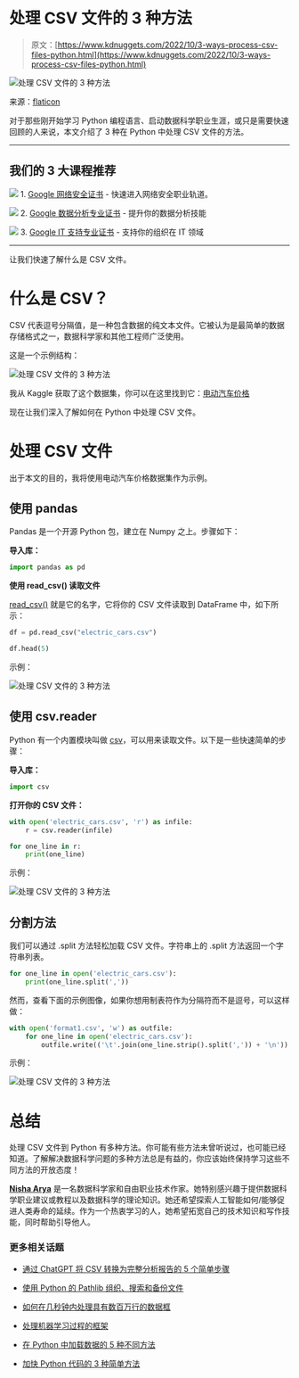# 处理 CSV 文件的 3 种方法

> 原文：[https://www.kdnuggets.com/2022/10/3-ways-process-csv-files-python.html](https://www.kdnuggets.com/2022/10/3-ways-process-csv-files-python.html)

![处理 CSV 文件的 3 种方法](../Images/65088be912a6714072433a6b1fde07ec.png)

来源：[flaticon](https://www.flaticon.com/free-icon/csv-file_4911248)

对于那些刚开始学习 Python 编程语言、启动数据科学职业生涯，或只是需要快速回顾的人来说，本文介绍了 3 种在 Python 中处理 CSV 文件的方法。

* * *

## 我们的 3 大课程推荐

![](../Images/0244c01ba9267c002ef39d4907e0b8fb.png) 1\. [Google 网络安全证书](https://www.kdnuggets.com/google-cybersecurity) - 快速进入网络安全职业轨道。

![](../Images/e225c49c3c91745821c8c0368bf04711.png) 2\. [Google 数据分析专业证书](https://www.kdnuggets.com/google-data-analytics) - 提升你的数据分析技能

![](../Images/0244c01ba9267c002ef39d4907e0b8fb.png) 3\. [Google IT 支持专业证书](https://www.kdnuggets.com/google-itsupport) - 支持你的组织在 IT 领域

* * *

让我们快速了解什么是 CSV 文件。

# 什么是 CSV？

CSV 代表逗号分隔值，是一种包含数据的纯文本文件。它被认为是最简单的数据存储格式之一，数据科学家和其他工程师广泛使用。

这是一个示例结构：

![处理 CSV 文件的 3 种方法](../Images/c03fef7cd61c4b21d67f828fe9327ffa.png)

我从 Kaggle 获取了这个数据集，你可以在这里找到它：[电动汽车价格](https://www.kaggle.com/datasets/iannjuguna/electric-car-prices?resource=download)

现在让我们深入了解如何在 Python 中处理 CSV 文件。

# 处理 CSV 文件

出于本文的目的，我将使用电动汽车价格数据集作为示例。

## 使用 pandas

Pandas 是一个开源 Python 包，建立在 Numpy 之上。步骤如下：

**导入库：**

```py
import pandas as pd
```

**使用 read_csv() 读取文件**

[read_csv()](https://pandas.pydata.org/pandas-docs/stable/reference/api/pandas.read_csv.html) 就是它的名字，它将你的 CSV 文件读取到 DataFrame 中，如下所示：

```py
df = pd.read_csv("electric_cars.csv")
```

```py
df.head(5)
```

示例：

![处理 CSV 文件的 3 种方法](../Images/ca60695c7e901d2a1743963399fcf360.png)

## 使用 csv.reader

Python 有一个内置模块叫做 [csv](https://docs.python.org/2/library/csv.html)，可以用来读取文件。以下是一些快速简单的步骤：

**导入库：**

```py
import csv
```

**打开你的 CSV 文件：**

```py
with open('electric_cars.csv', 'r') as infile:
    r = csv.reader(infile)

for one_line in r:
    print(one_line)
```

示例：

![处理 CSV 文件的 3 种方法](../Images/a8e007976c12d7b9f9b55d74341a4caa.png)

## 分割方法

我们可以通过 .split 方法轻松加载 CSV 文件。字符串上的 .split 方法返回一个字符串列表。

```py
for one_line in open('electric_cars.csv'):
    print(one_line.split(','))
```

然而，查看下面的示例图像，如果你想用制表符作为分隔符而不是逗号，可以这样做：

```py
with open('format1.csv', 'w') as outfile:
    for one_line in open('electric_cars.csv'):
        outfile.write(('\t'.join(one_line.strip().split(',')) + '\n'))
```

示例：

![处理 CSV 文件的 3 种方法](../Images/fe01435f12ad724a1894587ac91484b6.png)

# 总结

处理 CSV 文件到 Python 有多种方法。你可能有些方法未曾听说过，也可能已经知道。了解解决数据科学问题的多种方法总是有益的，你应该始终保持学习这些不同方法的开放态度！

**[Nisha Arya](https://www.linkedin.com/in/nisha-arya-ahmed/)** 是一名数据科学家和自由职业技术作家。她特别感兴趣于提供数据科学职业建议或教程以及数据科学的理论知识。她还希望探索人工智能如何/能够促进人类寿命的延续。作为一个热衷学习的人，她希望拓宽自己的技术知识和写作技能，同时帮助引导他人。

### 更多相关话题

+   [通过 ChatGPT 将 CSV 转换为完整分析报告的 5 个简单步骤](https://www.kdnuggets.com/from-csv-to-complete-analytical-report-with-chatgpt-in-5-simple-steps)

+   [使用 Python 的 Pathlib 组织、搜索和备份文件](https://www.kdnuggets.com/organize-search-and-back-up-files-with-pythons-pathlib)

+   [如何在几秒钟内处理具有数百万行的数据框](https://www.kdnuggets.com/2022/01/process-dataframe-millions-rows-seconds.html)

+   [处理机器学习过程的框架](https://www.kdnuggets.com/2018/05/general-approaches-machine-learning-process.html)

+   [在 Python 中加载数据的 5 种不同方法](https://www.kdnuggets.com/2020/08/5-different-ways-load-data-python.html)

+   [加快 Python 代码的 3 种简单方法](https://www.kdnuggets.com/2022/10/3-simple-ways-speed-python-code.html)

